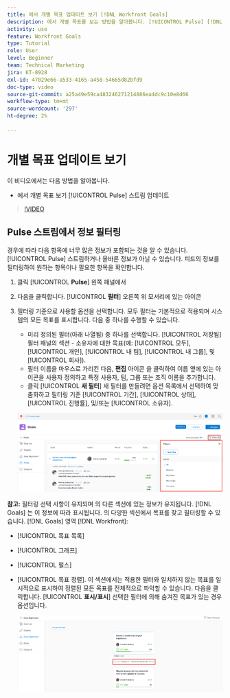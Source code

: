 ```yaml
---
title: 에서 개별 목표 업데이트 보기 [!DNL Workfront Goals]
description: 에서 개별 목표를 보는 방법을 알아봅니다. [!UICONTROL Pulse] [!DNL Goals]에서 스트림을 업데이트합니다.
activity: use
feature: Workfront Goals
type: Tutorial
role: User
level: Beginner
team: Technical Marketing
jira: KT-8928
exl-id: 47029e66-a533-4165-a458-54665d82bfd9
doc-type: video
source-git-commit: a25a49e59ca483246271214886ea4dc9c10e8d66
workflow-type: tm+mt
source-wordcount: '297'
ht-degree: 2%

---
```


# 개별 목표 업데이트 보기

이 비디오에서는 다음 방법을 알아봅니다.

* 에서 개별 목표 보기 [!UICONTROL Pulse] 스트림 업데이트

>[!VIDEO](https://video.tv.adobe.com/v/335200/?quality=12&learn=on)

## Pulse 스트림에서 정보 필터링

경우에 따라 다음 항목에 너무 많은 정보가 포함되는 것을 알 수 있습니다. [!UICONTROL Pulse] 스트림하거나 올바른 정보가 아닐 수 있습니다. 피드의 정보를 필터링하여 원하는 항목이나 필요한 항목을 확인합니다.

1. 클릭 [!UICONTROL **Pulse**] 왼쪽 패널에서
1. 다음을 클릭합니다. [!UICONTROL **필터**] 오른쪽 위 모서리에 있는 아이콘
1. 필터링 기준으로 사용할 옵션을 선택합니다. 모두 필터는 기본적으로 적용되며 시스템의 모든 목표를 표시합니다. 다음 중 하나를 수행할 수 있습니다.

   * 미리 정의된 필터(아래 나열됨) 중 하나를 선택합니다. [!UICONTROL 저장됨] 필터 패널의 섹션 - 소유자에 대한 목표(예: [!UICONTROL 모두], [!UICONTROL 개인], [!UICONTROL 내 팀], [!UICONTROL 내 그룹], 및 [!UICONTROL 회사]).
   * 필터 이름을 마우스로 가리킨 다음, **편집** 아이콘 을 클릭하여 이름 옆에 있는 아이콘을 사용자 정의하고 특정 사용자, 팀, 그룹 또는 조직 이름을 추가합니다.
   * 클릭 [!UICONTROL **새 필터**] 새 필터를 만들려면 옵션 목록에서 선택하여 맞춤화하고 필터링 기준 [!UICONTROL 기간], [!UICONTROL 상태], [!UICONTROL 진행률], 및/또는 [!UICONTROL 소유자].

   ![의 이미지 [!UICONTROL 필터] 패널 위치 [!DNL Workfront Goals]](assets/18-workfront-goals-pulse-stream.png)

**참고:** 필터링 선택 사항이 유지되며 의 다른 섹션에 있는 정보가 유지됩니다. [!DNL Goals] 는 이 정보에 따라 표시됩니다. 의 다양한 섹션에서 목표를 찾고 필터링할 수 있습니다. [!DNL Goals] 영역 [!DNL Workfront]:

* [!UICONTROL 목표 목록]
* [!UICONTROL 그래프]
* [!UICONTROL 펄스]
* [!UICONTROL 목표 정렬]. 이 섹션에서는 적용한 필터와 일치하지 않는 목표를 일시적으로 표시하여 정렬된 모든 목표를 전체적으로 파악할 수 있습니다. 다음을 클릭합니다. [!UICONTROL **표시/표시**] 선택한 필터에 의해 숨겨진 목표가 있는 경우 옵션입니다.

  ![](assets/19-workfront-goals-filter-show-it.png)

